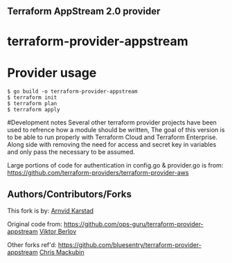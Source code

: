 ## Terraform AppStream 2.0 provider
# terraform-provider-appstream


# Provider usage

```
$ go build -o terraform-provider-appstream
$ terraform init
$ terraform plan
$ terraform apply
```

#Development notes
Several other terraform provider projects have been used to refrence how a module should be written,
The goal of this version is to be able to run properly with Terraform Cloud and Terraform Enterprise.
Along side with removing the need for access and secret key in variables and only pass the necessary
to be assumed.

Large portions of code for authentication in config.go & provider.go is from:
https://github.com/terraform-providers/terraform-provider-aws




## Authors/Contributors/Forks
This fork is by:
[Arnvid Karstad](https://github.com/arnvid)

Original code from:
https://github.com/ops-guru/terraform-provider-appstream
[Viktor Berlov](https://github.com/vktr-brlv)

Other forks ref'd:
https://github.com/bluesentry/terraform-provider-appstream
[Chris Mackubin](https://github.com/chris-mackubin)
